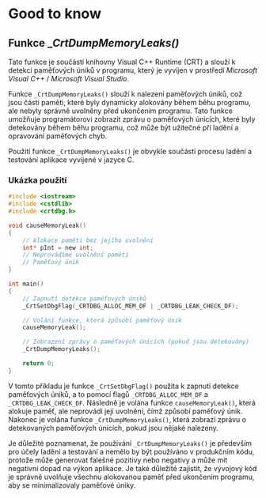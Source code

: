 # Good to know

## Funkce __CrtDumpMemoryLeaks()_

Tato funkce je součástí knihovny Visual C++ Runtime (CRT) a slouží k detekci paměťových úniků v programu, který je vyvíjen v prostředí _Microsoft Visual C++_ / _Microsoft Visual Studio_.

Funkce `_CrtDumpMemoryLeaks()` slouží k nalezení paměťových úniků, což jsou části paměti, které byly dynamicky alokovány během běhu programu, ale nebyly správně uvolněny před ukončením programu. Tato funkce umožňuje programátorovi zobrazit zprávu o paměťových únicích, které byly detekovány během běhu programu, což může být užitečné při ladění a opravování paměťových chyb.

Použití funkce `_CrtDumpMemoryLeaks()` je obvykle součástí procesu ladění a testování aplikace vyvíjené v jazyce C.

### Ukázka použití

```c
#include <iostream>
#include <cstdlib>
#include <crtdbg.h>

void causeMemoryLeak()
{
    // Alokace paměti bez jejího uvolnění
    int* pInt = new int;
    // Neprovádíme uvolnění paměti
    // Paměťový únik
}

int main()
{
    // Zapnutí detekce paměťových úniků
    _CrtSetDbgFlag(_CRTDBG_ALLOC_MEM_DF | _CRTDBG_LEAK_CHECK_DF);

    // Volání funkce, která způsobí paměťový únik
    causeMemoryLeak();

    // Zobrazení zprávy o paměťových únicích (pokud jsou detekovány)
    _CrtDumpMemoryLeaks();

    return 0;
}

```

V tomto příkladu je funkce `_CrtSetDbgFlag()` použita k zapnutí detekce paměťových úniků, a to pomocí flagů `_CRTDBG_ALLOC_MEM_DF` a `_CRTDBG_LEAK_CHECK_DF`. Následně je volána funkce `causeMemoryLeak()`, která alokuje paměť, ale neprovádí její uvolnění, čímž způsobí paměťový únik. Nakonec je volána funkce `_CrtDumpMemoryLeaks()`, která zobrazí zprávu o detekovaných paměťových únicích, pokud jsou nějaké nalezeny.

Je důležité poznamenat, že používání `_CrtDumpMemoryLeaks()` je především pro účely ladění a testování a nemělo by být používáno v produkčním kódu, protože může generovat falešné pozitivy nebo negativy a může mít negativní dopad na výkon aplikace. Je také důležité zajistit, že vývojový kód je správně uvolňuje všechnu alokovanou paměť před ukončením programu, aby se minimalizovaly paměťové úniky.